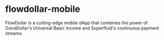 # flowdollar-mobile
FlowDollar is a cutting-edge mobile dApp that combines the power of GoodDollar's Universal Basic Income and Superfluid's continuous payment streams.
